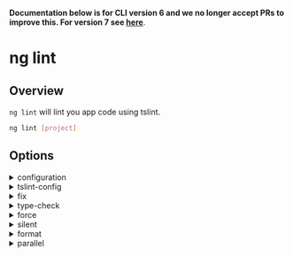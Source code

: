 <!-- Links in /docs/documentation should NOT have `.md` at the end, because they end up in our wiki at release. -->
**Documentation below is for CLI version 6 and we no longer accept PRs to improve this. For version 7 see [here](https://angular.io/cli/lint)**.

# ng lint

## Overview
`ng lint` will lint you app code using tslint.

```bash
ng lint [project]
```

## Options
<details>
  <summary>configuration</summary>
  <p>
    <code>--configuration</code> (alias: <code>-c</code>)
  </p>
  <p>
    Specify the configuration to use.
  </p>
</details>
<details>
  <summary>tslint-config</summary>
  <p>
    <code>--tslint-config</code>
  </p>
  <p>
    The name of the TSLint configuration file.
  </p>
</details>
<details>
  <summary>fix</summary>
  <p>
    <code>--fix</code>
  </p>
  <p>
    Fixes linting errors (may overwrite linted files).
  </p>
</details>
<details>
  <summary>type-check</summary>
  <p>
    <code>--type-check</code>
  </p>
  <p>
    Controls the type check for linting.
  </p>
</details>
<details>
  <summary>force</summary>
  <p>
    <code>--force</code>
  </p>
  <p>
    Succeeds even if there was linting errors.
  </p>
</details>
<details>
  <summary>silent</summary>
  <p>
    <code>--silent</code>
  </p>
  <p>
    Show output text.
  </p>
</details>
<details>
  <summary>format</summary>
  <p>
    <code>--format</code>
  </p>
  <p>
    Output format (prose, json, stylish, verbose, pmd, msbuild, checkstyle, vso, fileslist, codeFrame).
  </p>
</details>
<details>
  <summary>parallel</summary>
  <p>
    <code>--parallel</code>
  </p>
  <p>
    Run multiple lint operations in parallel.
  </p>
</details>